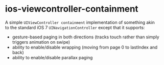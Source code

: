 ios-viewcontroller-containment
==============================

A simple `UIViewController containment` implementation of something akin to the standard iOS 7 `UINavigationController` except that it supports:
- gesture-based paging in both directions (tracks touch rather than simply triggers animation on swipe)
- ability to enable/disable wrapping (moving from page 0 to lastIndex and back)
- ability to enable/disable parallax paging



